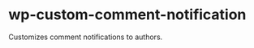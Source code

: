 wp-custom-comment-notification
==============================

Customizes comment notifications to authors.
